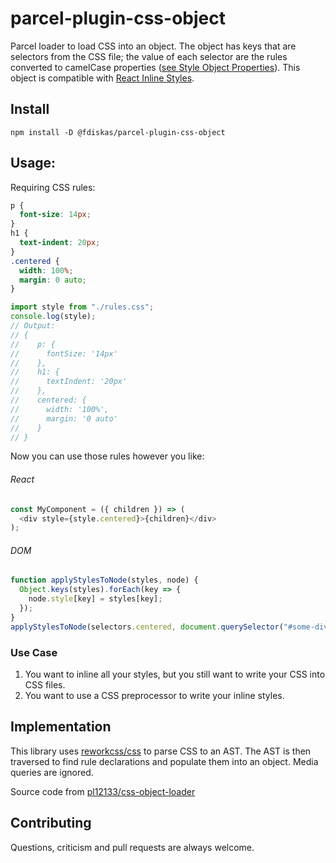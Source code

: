 # parcel-plugin-css-object

Parcel loader to load CSS into an object. The object has keys that are selectors from the CSS file; the value of each selector are the rules converted to camelCase properties ([see Style Object Properties](http://www.w3schools.com/jsref/dom_obj_style.asp)). This object is compatible with [React Inline Styles](https://facebook.github.io/react/tips/inline-styles.html).

## Install

`npm install -D @fdiskas/parcel-plugin-css-object`

## Usage:

Requiring CSS rules:

```css
p {
  font-size: 14px;
}
h1 {
  text-indent: 20px;
}
.centered {
  width: 100%;
  margin: 0 auto;
}
```

```js
import style from "./rules.css";
console.log(style);
// Output:
// {
//    p: {
//      fontSize: '14px'
//    },
//    h1: {
//      textIndent: '20px'
//    },
//    centered: {
//      width: '100%',
//      margin: '0 auto'
//    }
// }
```

Now you can use those rules however you like:

###### React

```js
const MyComponent = ({ children }) => (
  <div style={style.centered}>{children}</div>
);
```

###### DOM

```js
function applyStylesToNode(styles, node) {
  Object.keys(styles).forEach(key => {
    node.style[key] = styles[key];
  });
}
applyStylesToNode(selectors.centered, document.querySelector("#some-div"));
```

### Use Case

1.  You want to inline all your styles, but you still want to write your CSS into CSS files.
2.  You want to use a CSS preprocessor to write your inline styles.

## Implementation

This library uses [reworkcss/css](https://github.com/reworkcss/css) to parse CSS to an AST. The AST is then traversed to find rule declarations and populate them into an object. Media queries are ignored.

Source code from [pl12133/css-object-loader](https://github.com/pl12133/css-object-loader)

## Contributing

Questions, criticism and pull requests are always welcome.
